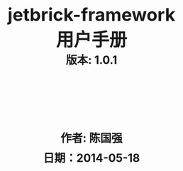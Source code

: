 <div style="text-align:center;">
    <div style="display: inline-block; width:400px;"> 
        <div style="font-size:40px; margin-top:200px;">
            <b>jetbrick-framework<br/>用户手册</b>
        </div>
        <div style="font-size:25px;">
            <b>版本: 1.0.1</b>
        </div>
        <p></p>
        <div style="font-size:25px;line-height:20px;margin-top:150px;">
            <p><b>作者: 陈国强</b></p>
            <p><b>日期：2014-05-18</b></p>
        </div>
    </div>
</div>
